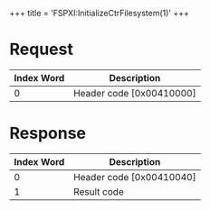 +++
title = 'FSPXI:InitializeCtrFilesystem(1)'
+++

# Request

| Index Word | Description                |
|------------|----------------------------|
| 0          | Header code \[0x00410000\] |

# Response

| Index Word | Description                |
|------------|----------------------------|
| 0          | Header code \[0x00410040\] |
| 1          | Result code                |